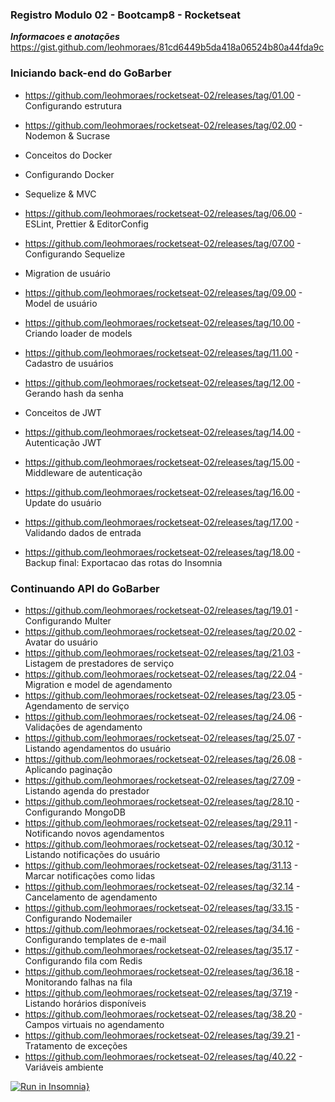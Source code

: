 ### Registro Modulo 02 - Bootcamp8 - Rocketseat

***Informacoes e anotações***
https://gist.github.com/leohmoraes/81cd6449b5da418a06524b80a44fda9c

### Iniciando back-end do GoBarber
* https://github.com/leohmoraes/rocketseat-02/releases/tag/01.00 - Configurando estrutura
* https://github.com/leohmoraes/rocketseat-02/releases/tag/02.00 - Nodemon & Sucrase
* Conceitos do Docker
* Configurando Docker
* Sequelize & MVC
* https://github.com/leohmoraes/rocketseat-02/releases/tag/06.00 - ESLint, Prettier & EditorConfig
* https://github.com/leohmoraes/rocketseat-02/releases/tag/07.00 - Configurando Sequelize
* Migration de usuário
* https://github.com/leohmoraes/rocketseat-02/releases/tag/09.00 - Model de usuário
* https://github.com/leohmoraes/rocketseat-02/releases/tag/10.00 - Criando loader de models
* https://github.com/leohmoraes/rocketseat-02/releases/tag/11.00 - Cadastro de usuários
* https://github.com/leohmoraes/rocketseat-02/releases/tag/12.00 - Gerando hash da senha
* Conceitos de JWT
* https://github.com/leohmoraes/rocketseat-02/releases/tag/14.00 - Autenticação JWT
* https://github.com/leohmoraes/rocketseat-02/releases/tag/15.00 - Middleware de autenticação
* https://github.com/leohmoraes/rocketseat-02/releases/tag/16.00 - Update do usuário
* https://github.com/leohmoraes/rocketseat-02/releases/tag/17.00 - Validando dados de entrada


* https://github.com/leohmoraes/rocketseat-02/releases/tag/18.00 - Backup final: Exportacao das rotas do Insomnia

### Continuando API do GoBarber
* https://github.com/leohmoraes/rocketseat-02/releases/tag/19.01 - Configurando Multer
* https://github.com/leohmoraes/rocketseat-02/releases/tag/20.02 - Avatar do usuário
* https://github.com/leohmoraes/rocketseat-02/releases/tag/21.03 - Listagem de prestadores de serviço
* https://github.com/leohmoraes/rocketseat-02/releases/tag/22.04 - Migration e model de agendamento
* https://github.com/leohmoraes/rocketseat-02/releases/tag/23.05 - Agendamento de serviço
* https://github.com/leohmoraes/rocketseat-02/releases/tag/24.06 - Validações de agendamento
* https://github.com/leohmoraes/rocketseat-02/releases/tag/25.07 - Listando agendamentos do usuário
* https://github.com/leohmoraes/rocketseat-02/releases/tag/26.08 - Aplicando paginação
* https://github.com/leohmoraes/rocketseat-02/releases/tag/27.09 - Listando agenda do prestador
* https://github.com/leohmoraes/rocketseat-02/releases/tag/28.10 - Configurando MongoDB
* https://github.com/leohmoraes/rocketseat-02/releases/tag/29.11 - Notificando novos agendamentos
* https://github.com/leohmoraes/rocketseat-02/releases/tag/30.12 - Listando notificações do usuário
* https://github.com/leohmoraes/rocketseat-02/releases/tag/31.13 - Marcar notificações como lidas
* https://github.com/leohmoraes/rocketseat-02/releases/tag/32.14 - Cancelamento de agendamento
* https://github.com/leohmoraes/rocketseat-02/releases/tag/33.15 - Configurando Nodemailer
* https://github.com/leohmoraes/rocketseat-02/releases/tag/34.16 - Configurando templates de e-mail
* https://github.com/leohmoraes/rocketseat-02/releases/tag/35.17 - Configurando fila com Redis
* https://github.com/leohmoraes/rocketseat-02/releases/tag/36.18 - Monitorando falhas na fila
* https://github.com/leohmoraes/rocketseat-02/releases/tag/37.19 - Listando horários disponíveis
* https://github.com/leohmoraes/rocketseat-02/releases/tag/38.20 - Campos virtuais no agendamento
* https://github.com/leohmoraes/rocketseat-02/releases/tag/39.21 - Tratamento de exceções
* https://github.com/leohmoraes/rocketseat-02/releases/tag/40.22 - Variáveis ambiente

[![Run in Insomnia}](https://insomnia.rest/images/run.svg)](https://insomnia.rest/run/?label=Teste%20no%20Insomnia&uri=https%3A%2F%2Fgithub.com%2Fleohmoraes%2Frocketseat-02%2Finsomnia.json)
